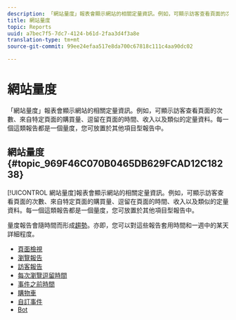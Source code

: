 ```yaml
---
description: 「網站量度」報表會顯示網站的相關定量資訊。例如，可顯示訪客查看頁面的次數、來自特定頁面的購買量、逗留在頁面的時間、收入以及類似的定量資料。每一個這類報告都是一個量度，您可放置於其他項目型報告中。
title: 網站量度
topic: Reports
uuid: a7bec7f5-7dc7-4124-b61d-2faa3d4f3a8e
translation-type: tm+mt
source-git-commit: 99ee24efaa517e8da700c67818c111c4aa90dc02

---
```



# 網站量度

「網站量度」報表會顯示網站的相關定量資訊。例如，可顯示訪客查看頁面的次數、來自特定頁面的購買量、逗留在頁面的時間、收入以及類似的定量資料。每一個這類報告都是一個量度，您可放置於其他項目型報告中。

## 網站量度 {#topic_969F46C070B0465DB629FCAD12C18238}

[!UICONTROL 網站量度]報表會顯示網站的相關定量資訊。例如，可顯示訪客查看頁面的次數、來自特定頁面的購買量、逗留在頁面的時間、收入以及類似的定量資料。每一個這類報告都是一個量度，您可放置於其他項目型報告中。

量度報告會隨時間而形成[趨勢](/help/components/c-variables/dimensionslist/reports-types.md)。亦即，您可以對這些報告套用時間和一週中的某天詳細程度。

* [頁面檢視](/help/components/c-variables/dimensionslist/reports-page-views.md)
* [瀏覽報告](/help/components/c-variables/dimensionslist/reports-visits.md)
* [訪客報告](/help/components/c-variables/dimensionslist/reports-visitors.md)
* [每次瀏覽逗留時間](/help/components/c-variables/dimensionslist/reports-time-spent-per-visit.md)
* [事件之前時間](/help/components/c-variables/dimensionslist/reports-time-prior-to-event.md)
* [購物車](/help/components/c-variables/dimensionslist/reports-shopping-cart.md)
* [自訂事件](/help/components/c-variables/dimensionslist/reports-custom-events.md)
* [Bot](/help/components/c-variables/dimensionslist/reports-bots.md)
